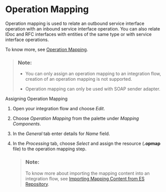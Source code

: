 <!-- loio05b95690df574d759baeee19dace2f23 -->

# Operation Mapping

Operation mapping is used to relate an outbound service interface operation with an inbound service interface operation. You can also relate IDoc and RFC interfaces with entities of the same type or with service interface operations.

To know more, see [Operation Mapping](https://help.sap.com/viewer/bbd7c67c5eb14835843976b790024ec6/7.5.14/en-US/eaab902f36eb404497cf69db7d07ac40.html).

> ### Note:  
> -   You can only assign an operation mapping to an integration flow, creation of an operation mapping is not supported.
> 
> -   Operation mapping can only be used with SOAP sender adapter.



Assigning Operation Mapping



1.  Open your integration flow and choose *Edit*.

2.  Choose *Operation Mapping* from the palette under *Mapping Components*.

3.  In the *General* tab enter details for *Name* field.

4.  In the *Processing* tab, choose *Select* and assign the resource \(**.opmap** file\) to the operation mapping step.

    > ### Note:  
    > To know more about importing the mapping content into an integration flow, see [Importing Mapping Content from ES Repository](IntegrationSettings/importing-mapping-content-from-es-repository-e18fc05.md).


